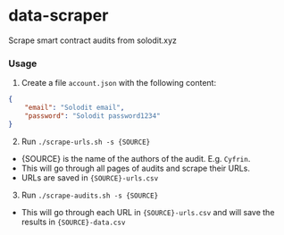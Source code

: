 # data-scraper

Scrape smart contract audits from solodit.xyz

### Usage

1. Create a file `account.json` with the following content:
```json
{
    "email": "Solodit email",
    "password": "Solodit password1234"
}
```

2. Run `./scrape-urls.sh -s {SOURCE}`
- {SOURCE} is the name of the authors of the audit. E.g. `Cyfrin`.
- This will go through all pages of audits and scrape their URLs.
- URLs are saved in `{SOURCE}-urls.csv`

3. Run `./scrape-audits.sh -s {SOURCE}`
- This will go through each URL in `{SOURCE}-urls.csv` and will save the results in `{SOURCE}-data.csv`

